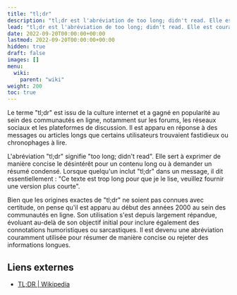 ```yaml
---
title: "tl;dr"
description: "tl;dr est l'abréviation de too long; didn't read. Elle est couramment utilisée pour résumer de longs articles, messages ou discussions. Dans notre wiki, nous étiquetons le premier paragraphe de chaque article comme tl;dr pour indiquer qu'il sert de résumé concis du contenu qui suit. La section tl;dr est légèrement stylisée avec sa propre police serif, ce qui la rend facilement reconnaissable par rapport au reste de l'article. En incluant une section tl;dr, nous offrons à nos lecteurs un aperçu rapide des points principaux, leur permettant de saisir les informations clés sans avoir à plonger dans l'intégralité de l'article."
lead: "tl;dr est l'abréviation de too long; didn't read. Elle est couramment utilisée pour résumer de longs articles, messages ou discussions. Dans notre wiki, nous étiquetons le premier paragraphe de chaque article comme tl;dr pour indiquer qu'il sert de résumé concis du contenu qui suit. La section tl;dr est légèrement stylisée avec sa propre police serif, ce qui la rend facilement reconnaissable par rapport au reste de l'article. En incluant une section tl;dr, nous offrons à nos lecteurs un aperçu rapide des points principaux, leur permettant de saisir les informations clés sans avoir à plonger dans l'intégralité de l'article."
date: 2022-09-20T00:00:00+00:00
lastmod: 2022-09-20T00:00:00+00:00
hidden: true
draft: false
images: []
menu:
  wiki:
    parent: "wiki"
weight: 200
toc: true
---
```


Le terme "tl;dr" est issu de la culture internet et a gagné en popularité au sein des communautés en ligne, notamment sur les forums, les réseaux sociaux et les plateformes de discussion. Il est apparu en réponse à des messages ou articles longs que certains utilisateurs trouvaient fastidieux ou chronophages à lire.

L'abréviation "tl;dr" signifie "too long; didn't read". Elle sert à exprimer de manière concise le désintérêt pour un contenu long ou à demander un résumé condensé. Lorsque quelqu'un inclut "tl;dr" dans un message, il dit essentiellement : "Ce texte est trop long pour que je le lise, veuillez fournir une version plus courte".

Bien que les origines exactes de "tl;dr" ne soient pas connues avec certitude, on pense qu'il est apparu au début des années 2000 au sein des communautés en ligne. Son utilisation s'est depuis largement répandue, évoluant au-delà de son objectif initial pour inclure également des connotations humoristiques ou sarcastiques. Il est devenu une abréviation couramment utilisée pour résumer de manière concise ou rejeter des informations longues.

## Liens externes

- [TL;DR | Wikipedia](https://fr.wikipedia.org/wiki/TL;DR)
